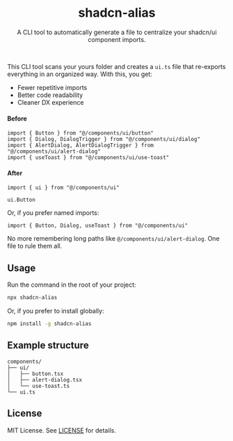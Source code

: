 <h1 align="center">
  shadcn-alias
</h1>

<p align="center">A CLI tool to automatically generate a file to centralize your shadcn/ui component imports.</p>

<br>

This CLI tool scans your yours folder and creates a `ui.ts` file that re-exports everything in an organized way. With this, you get:

* Fewer repetitive imports
* Better code readability
* Cleaner DX experience


#### Before

```tsx
import { Button } from "@/components/ui/button"
import { Dialog, DialogTrigger } from "@/components/ui/dialog"
import { AlertDialog, AlertDialogTrigger } from "@/components/ui/alert-dialog"
import { useToast } from "@/components/ui/use-toast"
```

#### After

```tsx
import { ui } from "@/components/ui"

ui.Button
```

Or, if you prefer named imports:

```tsx
import { Button, Dialog, useToast } from "@/components/ui"
```

No more remembering long paths like `@/components/ui/alert-dialog`. One file to rule them all.


## Usage

Run the command in the root of your project:

```bash
npx shadcn-alias
```

Or, if you prefer to install globally:

```bash
npm install -g shadcn-alias
```

## Example structure

```
components/
├── ui/
│   ├── button.tsx
│   ├── alert-dialog.tsx
│   └── use-toast.ts
└── ui.ts
```

## License

MIT License. See [LICENSE](LICENSE) for details.
